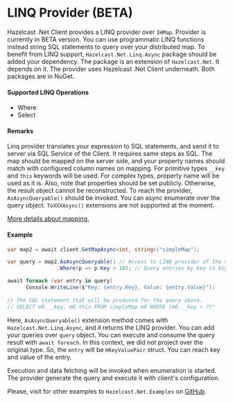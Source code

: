 ﻿# LINQ Provider (BETA)
Hazelcast .Net Client provides a LINQ provider over `IHMap`. Provider is currently in BETA version.
You can use programmatic LINQ functions instead string SQL statements to query over your distributed map.
To benefit from LINQ support, `Hazelcast.Net.Linq.Async` package should be added your dependency. The package is an
extension of `Hazelcast.Net`. It depends on it. The provider uses Hazelcast .Net Client underneath. Both packages are in NuGet. 

#### Supported LINQ Operations

- Where
- Select

#### Remarks
Linq provider translates your expression to SQL statements, and send it to server via SQL Service of the Client. 
It requires same steps as SQL. The map should be mapped on the server side, and your property names should match 
with configured column names on mapping. For primitive types `__key` and `this` keywords will be used. For complex types,
property name will be used as it is. Also, note that properties should be set publicly. Otherwise, the result object cannot be
reconstructed. To reach the provider, `AsAsyncQueryable()` should be invoked. You can async enumerate over the query object. `ToXXXAsync()`
extensions are not supported at the moment.

[More details about mapping.](https://docs.hazelcast.com/hazelcast/latest/sql/mapping-to-maps)

#### Example
```csharp
var map2 = await client.GetMapAsync<int, string>("simpleMap");

var query = map2.AsAsyncQueryable() // Access to LINQ provider of the map.
                .Where(p => p.Key > 10); // Query entries by key is bigger than 10.

await foreach (var entry in query)
      Console.WriteLine($"Key: {entry.Key}, Value: {entry.Value}");
      
// The SQL statement that will be produced for the query above.      
// SELECT m0.__key, m0.this FROM simpleMap m0 WHERE (m0.__key > ?)"
```
Here, `AsAsyncQueryable()` extension method comes with `Hazelcast.Net.Linq.Async`, and it returns the LINQ provider.
You can add your queries over `query` object. You can execute and consume the query result with `await foreach`. 
In this context, we did not project over the original type. So, the `entry` will be `HKeyValuePair` struct. 
You can reach key and value of the entry. 

Execution and data fetching will be invoked when enumeration is started. The provider generate the query and execute it 
with client's configuration.

Please, visit for other examples to `Hazelcast.Net.Examples` on [GitHub](https://github.com/hazelcast/hazelcast-csharp-client/tree/master/src/Hazelcast.Net.Examples/Sql). 






